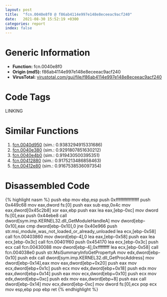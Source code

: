 ```yaml
---
layout: post
title:  "fcn.0040e8f0 @ f86ab4114e997e148e8eceeac9acf240"
date:   2021-08-30 15:52:19 +0300
categories: report
index: false
---
```


# Generic Information
- **Function:** fcn.0040e8f0
- **Origin (md5):** f86ab4114e997e148e8eceeac9acf240
- **VirusTotal:** [virustotal.com/gui/file/f86ab4114e997e148e8eceeac9acf240][virustotal_ref]

# Code Tags
<span class="tag" id="LINKING">LINKING</span>


# Similar Functions

1. [fcn.0040d950][similar_1_ref] (sim.: 0.9383294915331686)
2. [fcn.0040e380][similar_2_ref] (sim.: 0.9291807851630212)
3. [fcn.0040e4b0][similar_3_ref] (sim.: 0.919430500395351)
4. [fcn.00412880][similar_4_ref] (sim.: 0.9175213486858463)
5. [fcn.00412e80][similar_5_ref] (sim.: 0.9167538536097354)


# Disassembled Code

{% highlight nasm %}
push ebp
mov ebp,esp
push 0xffffffffffffffff
push 0x449c68
mov eax,dword fs:[0]
push eax
sub esp,0x4c
mov eax,dword[0x45c2b8]
xor eax,ebp
push eax
lea eax,[ebp-0xc]
mov dword fs:[0],eax
push 0x44ebe8
call dword[sym.imp.KERNEL32.dll_GetModuleHandleA]
mov dword[ebp-0x10],eax
cmp dword[ebp-0x10],0
jne 0x40e966
push str.msi_module_was_not_loaded_or_already_unloaded
lea ecx,[ebp-0x58]
call fcn.00403860
mov dword[ebp-4],0
lea eax,[ebp-0x58]
push eax
lea ecx,[ebp-0x3c]
call fcn.00401f60
push 0x454170
lea ecx,[ebp-0x3c]
push ecx
call fcn.00430088
mov dword[ebp-4],0xffffffff
lea ecx,[ebp-0x58]
call fcn.004038e0
push str.MsiSummaryInfoGetPropertyA
mov edx,dword[ebp-0x10]
push edx
call dword[sym.imp.KERNEL32.dll_GetProcAddress]
mov dword[ebp-0x14],eax
mov eax,dword[ebp+0x20]
push eax
mov ecx,dword[ebp+0x1c]
push ecx
mov edx,dword[ebp+0x18]
push edx
mov eax,dword[ebp+0x14]
push eax
mov ecx,dword[ebp+0x10]
push ecx
mov edx,dword[ebp+0xc]
push edx
mov eax,dword[ebp+8]
push eax
call dword[ebp-0x14]
mov ecx,dword[ebp-0xc]
mov dword fs:[0],ecx
pop ecx
mov esp,ebp
pop ebp
ret 
{% endhighlight %}


[similar_1_ref]: /report/fcn.0040d950@f86ab4114e997e148e8eceeac9acf240
[similar_2_ref]: /report/fcn.0040e380@f86ab4114e997e148e8eceeac9acf240
[similar_3_ref]: /report/fcn.0040e4b0@f86ab4114e997e148e8eceeac9acf240
[similar_4_ref]: /report/fcn.00412880@f86ab4114e997e148e8eceeac9acf240
[similar_5_ref]: /report/fcn.00412e80@f86ab4114e997e148e8eceeac9acf240
[virustotal_ref]: https://www.virustotal.com/gui/file/f86ab4114e997e148e8eceeac9acf240
